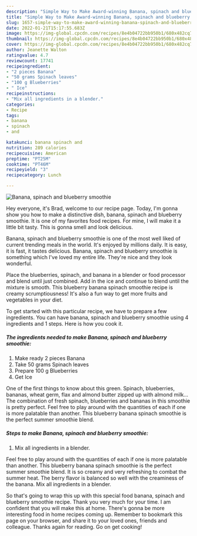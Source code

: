 ```yaml
---
description: "Simple Way to Make Award-winning Banana, spinach and blueberry smoothie"
title: "Simple Way to Make Award-winning Banana, spinach and blueberry smoothie"
slug: 1657-simple-way-to-make-award-winning-banana-spinach-and-blueberry-smoothie
date: 2022-01-21T15:17:55.683Z
image: https://img-global.cpcdn.com/recipes/8e4b04722bb950b1/680x482cq70/banana-spinach-and-blueberry-smoothie-recipe-main-photo.jpg
thumbnail: https://img-global.cpcdn.com/recipes/8e4b04722bb950b1/680x482cq70/banana-spinach-and-blueberry-smoothie-recipe-main-photo.jpg
cover: https://img-global.cpcdn.com/recipes/8e4b04722bb950b1/680x482cq70/banana-spinach-and-blueberry-smoothie-recipe-main-photo.jpg
author: Jeanette Walton
ratingvalue: 4.7
reviewcount: 17741
recipeingredient:
- "2 pieces Banana"
- "50 grams Spinach leaves"
- "100 g Blueberries"
- " Ice"
recipeinstructions:
- "Mix all ingredients in a blender."
categories:
- Recipe
tags:
- banana
- spinach
- and

katakunci: banana spinach and 
nutrition: 289 calories
recipecuisine: American
preptime: "PT25M"
cooktime: "PT46M"
recipeyield: "3"
recipecategory: Lunch

---
```



![Banana, spinach and blueberry smoothie](https://img-global.cpcdn.com/recipes/8e4b04722bb950b1/680x482cq70/banana-spinach-and-blueberry-smoothie-recipe-main-photo.jpg)

Hey everyone, it's Brad, welcome to our recipe page. Today, I'm gonna show you how to make a distinctive dish, banana, spinach and blueberry smoothie. It is one of my favorites food recipes. For mine, I will make it a little bit tasty. This is gonna smell and look delicious.

Banana, spinach and blueberry smoothie is one of the most well liked of current trending meals in the world. It's enjoyed by millions daily. It is easy, it is fast, it tastes delicious. Banana, spinach and blueberry smoothie is something which I've loved my entire life. They're nice and they look wonderful.

Place the blueberries, spinach, and banana in a blender or food processor and blend until just combined. Add in the ice and continue to blend until the mixture is smooth. This blueberry banana spinach smoothie recipe is creamy scrumptiousness! It&#39;s also a fun way to get more fruits and vegetables in your diet.


To get started with this particular recipe, we have to prepare a few ingredients. You can have banana, spinach and blueberry smoothie using 4 ingredients and 1 steps. Here is how you cook it.

<!--inarticleads1-->

##### The ingredients needed to make Banana, spinach and blueberry smoothie:

1. Make ready 2 pieces Banana
1. Take 50 grams Spinach leaves
1. Prepare 100 g Blueberries
1. Get  Ice


One of the first things to know about this green. Spinach, blueberries, bananas, wheat germ, flax and almond butter zipped up with almond milk… The combination of fresh spinach, blueberries and bananas in this smoothie is pretty perfect. Feel free to play around with the quantities of each if one is more palatable than another. This blueberry banana spinach smoothie is the perfect summer smoothie blend. 

<!--inarticleads2-->

##### Steps to make Banana, spinach and blueberry smoothie:

1. Mix all ingredients in a blender.


Feel free to play around with the quantities of each if one is more palatable than another. This blueberry banana spinach smoothie is the perfect summer smoothie blend. It is so creamy and very refreshing to combat the summer heat. The berry flavor is balanced so well with the creaminess of the banana. Mix all ingredients in a blender. 

So that's going to wrap this up with this special food banana, spinach and blueberry smoothie recipe. Thank you very much for your time. I am confident that you will make this at home. There's gonna be more interesting food in home recipes coming up. Remember to bookmark this page on your browser, and share it to your loved ones, friends and colleague. Thanks again for reading. Go on get cooking!
